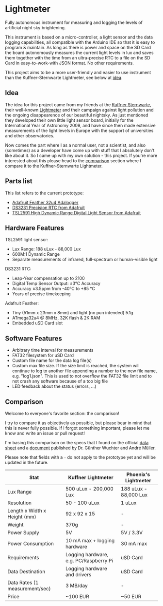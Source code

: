 # Lightmeter

Fully autonomous instrument for measuring and logging the levels of artificial night sky brightening.

This instrument is based on a micro-controller, a light sensor and the data logging capabilities, all compatible with the Arduino IDE so that it is easy to program & maintain. As long as there is power and space on the SD Card the board autonomously measures the current light levels in lux and saves them together with the time from an ultra-precise RTC to a file on the SD Card in easy-to-work-with JSON format. No other requirements.

This project aims to be a more user-friendly and easier to use instrument than the Kuffner-Sternwarte Lightmeter, see below at [idea](https://github.com/Phoenix1747/Lightmeter#idea).

## Idea

The idea for this project came from my friends at the [Kuffner Sternwarte](http://kuffner-sternwarte.at), their well-known [Lightmeter](http://hms.sternhell.at/lightwiki) and their campaign against light pollution and the ongoing disappearence of our beautiful nightsky. As just mentioned they developed their own little light sensor board, initially for the International Year of Astronomy 2009, and have since then made extensive measurements of the light levels in Europe with the support of universities and other observatories.

Now comes the part where I as a normal user, not a scientist, and also (sometimes) as a developer have come up with stuff that I absolutely don't like about it. So I came up with my own solution - this project. If you're more interested about this please head to the [comparison](https://github.com/Phoenix1747/Lightmeter#comparison) section where I compare it to the Kuffner-Sternwarte Lightmeter.

## Parts list

This list refers to the current prototype:

* [Adafruit Feather 32u4 Adalogger](https://learn.adafruit.com/adafruit-feather-32u4-adalogger/overview)
* [DS3231 Precision RTC from Adafruit](https://learn.adafruit.com/adafruit-ds3231-precision-rtc-breakout/overview)
* [TSL2591 High Dynamic Range Digital Light Sensor from Adafruit](https://learn.adafruit.com/adafruit-tsl2591)

## Hardware Features

TSL2591 light sensor:
* Lux Range: 188 uLux - 88,000 Lux
* 600M:1 Dynamic Range
* Separate measurements of infrared, full-spectrum or human-visible light

DS3231 RTC:
* Leap-Year compensation up to 2100
* Digital Temp Sensor Output: ±3°C Accuracy
* Accuracy ±3.5ppm from -40°C to +85 °C
* Years of precise timekeeping

Adafruit Feather:
* Tiny (51mm x 23mm x 8mm) and light (no pun intended) 5.1g
* ATmega32u4 @ 8MHz, 32K flash & 2K RAM 
* Embedded uSD Card slot

## Software Features

* Arbitrary time interval for measurements
* FAT32 filesystem for uSD Card
* Custom file name for the data log file(s)
* Custom max file size. If the size limit is reached, the system will continue to log to another file appending a number to the new file name, e.g. "log1.json". This is used to not overflow the FAT32 file limit and to not crash any software because of a too big file
* LED feedback about the status (errors, ...)

## Comparison

Welcome to everyone's favorite section: the comparison!

I try to compare it as objectively as possible, but please bear in mind that this is never fully possible. If I forgot something important, please let me know and write an issue or pull request!

I'm basing this comparison on the specs that I found on the official [data sheet](http://hms.sternhell.at/lightwiki/images/3/30/Lightmeter_specifications.pdf) and a [document](http://hms.sternhell.at/lightwiki/images/a/a7/Mueller_Low_Cost_Luxmeter.pdf) published by Dr. Günther Wuchter and André Müller.

Please note that fields with a `-` do not apply to the prototype yet and will be updated in the future.

| Stat | Kuffner Lightmeter | Phoenix's Lightmeter |
| --- | --- | --- |
| Lux Range | 500 uLux - 200,000 Lux | 188 uLux - 88,000 Lux |
| Resolution | 50 - 100 uLux | 1 uLux |
| Length x Width x Height (mm) | 92 x 92 x 15 | - |
| Weight | 370g | - |
| Power Supply | 5V | 5V / 3.3V |
| Power Consumption | 10 mA max + logging hardware | 30 mA  max|
| Requirements | Logging hardware, e.g. PC/Raspberry Pi | uSD Card |
| Data Destination | Logging hardware and drivers | uSD Card |
| Data Rates (1 measurement/sec) | 3 MB/day | - |
| Price | ~100 EUR | ~50 EUR |
